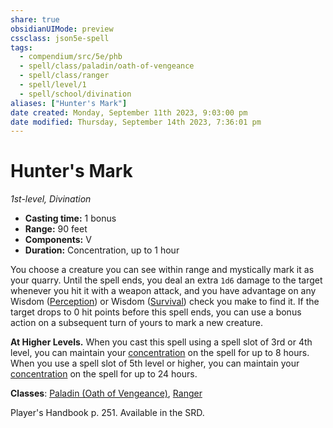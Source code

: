 ```yaml
---
share: true
obsidianUIMode: preview
cssclass: json5e-spell
tags:
  - compendium/src/5e/phb
  - spell/class/paladin/oath-of-vengeance
  - spell/class/ranger
  - spell/level/1
  - spell/school/divination
aliases: ["Hunter's Mark"]
date created: Monday, September 11th 2023, 9:03:00 pm
date modified: Thursday, September 14th 2023, 7:36:01 pm
---
```

# Hunter's Mark

*1st-level, Divination*  

- **Casting time:** 1 bonus
- **Range:** 90 feet
- **Components:** V
- **Duration:** Concentration, up to 1 hour

You choose a creature you can see within range and mystically mark it as your quarry. Until the spell ends, you deal an extra `1d6` damage to the target whenever you hit it with a weapon attack, and you have advantage on any Wisdom ([Perception](../../5e-rules/skills.md##Perception)) or Wisdom ([Survival](../../5e-rules/skills.md##Survival)) check you make to find it. If the target drops to 0 hit points before this spell ends, you can use a bonus action on a subsequent turn of yours to mark a new creature.

**At Higher Levels.** When you cast this spell using a spell slot of 3rd or 4th level, you can maintain your [concentration](../../5e-rules/conditions.md##concentration) on the spell for up to 8 hours. When you use a spell slot of 5th level or higher, you can maintain your [concentration](../../5e-rules/conditions.md##concentration) on the spell for up to 24 hours.

**Classes**: [Paladin (Oath of Vengeance)](../classes/paladin-oath-of-vengeance.md#), [Ranger](../classes/ranger.md#)

Player's Handbook p. 251. Available in the SRD.